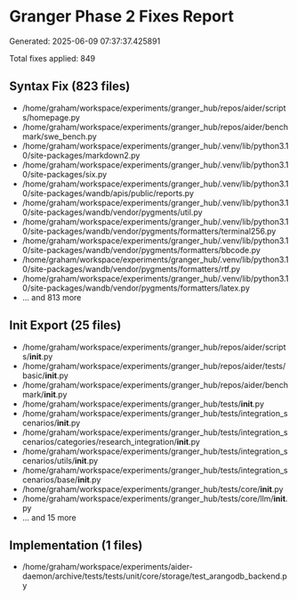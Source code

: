 # Granger Phase 2 Fixes Report

Generated: 2025-06-09 07:37:37.425891

Total fixes applied: 849


## Syntax Fix (823 files)

- /home/graham/workspace/experiments/granger_hub/repos/aider/scripts/homepage.py
- /home/graham/workspace/experiments/granger_hub/repos/aider/benchmark/swe_bench.py
- /home/graham/workspace/experiments/granger_hub/.venv/lib/python3.10/site-packages/markdown2.py
- /home/graham/workspace/experiments/granger_hub/.venv/lib/python3.10/site-packages/six.py
- /home/graham/workspace/experiments/granger_hub/.venv/lib/python3.10/site-packages/wandb/apis/public/reports.py
- /home/graham/workspace/experiments/granger_hub/.venv/lib/python3.10/site-packages/wandb/vendor/pygments/util.py
- /home/graham/workspace/experiments/granger_hub/.venv/lib/python3.10/site-packages/wandb/vendor/pygments/formatters/terminal256.py
- /home/graham/workspace/experiments/granger_hub/.venv/lib/python3.10/site-packages/wandb/vendor/pygments/formatters/bbcode.py
- /home/graham/workspace/experiments/granger_hub/.venv/lib/python3.10/site-packages/wandb/vendor/pygments/formatters/rtf.py
- /home/graham/workspace/experiments/granger_hub/.venv/lib/python3.10/site-packages/wandb/vendor/pygments/formatters/latex.py
- ... and 813 more

## Init Export (25 files)

- /home/graham/workspace/experiments/granger_hub/repos/aider/scripts/__init__.py
- /home/graham/workspace/experiments/granger_hub/repos/aider/tests/basic/__init__.py
- /home/graham/workspace/experiments/granger_hub/repos/aider/benchmark/__init__.py
- /home/graham/workspace/experiments/granger_hub/tests/__init__.py
- /home/graham/workspace/experiments/granger_hub/tests/integration_scenarios/__init__.py
- /home/graham/workspace/experiments/granger_hub/tests/integration_scenarios/categories/research_integration/__init__.py
- /home/graham/workspace/experiments/granger_hub/tests/integration_scenarios/utils/__init__.py
- /home/graham/workspace/experiments/granger_hub/tests/integration_scenarios/base/__init__.py
- /home/graham/workspace/experiments/granger_hub/tests/core/__init__.py
- /home/graham/workspace/experiments/granger_hub/tests/core/llm/__init__.py
- ... and 15 more

## Implementation (1 files)

- /home/graham/workspace/experiments/aider-daemon/archive/tests/tests/unit/core/storage/test_arangodb_backend.py
